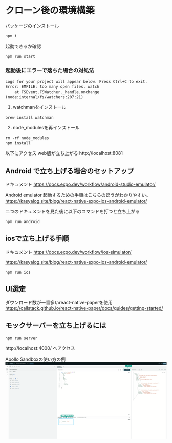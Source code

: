 # クローン後の環境構築
パッケージのインストール
```
npm i
```

起動できるか確認
```
npm run start
```

### 起動後にエラーで落ちた場合の対処法
```
Logs for your project will appear below. Press Ctrl+C to exit.
Error: EMFILE: too many open files, watch
    at FSEvent.FSWatcher._handle.onchange (node:internal/fs/watchers:207:21)
```
1. watchmanをインストール
```
brew install watchman
```

2. node_modulesを再インストール
```
rm -rf node_modules
npm install
```

以下にアクセス web版が立ち上がる
http://localhost:8081

## Android で立ち上げる場合のセットアップ
ドキュメント
https://docs.expo.dev/workflow/android-studio-emulator/

Android emulator 起動するための手順はこちらのほうがわかりやすい。
https://kasyalog.site/blog/react-native-expo-ios-android-emulator/

二つのドキュメントを見た後に以下のコマンドを打つと立ち上がる
```
npm run android
```

## iosで立ち上げる手順
ドキュメント
https://docs.expo.dev/workflow/ios-simulator/

https://kasyalog.site/blog/react-native-expo-ios-android-emulator/

```
npm run ios
```

## UI選定
ダウンロード数が一番多いreact-native-paperを使用
https://callstack.github.io/react-native-paper/docs/guides/getting-started/

## モックサーバーを立ち上げるには
```
npm run server
```
http://localhost:4000/ へアクセス

Apollo Sandboxの使い方の例
![Apollo Sandbox](./assets/sample.png)